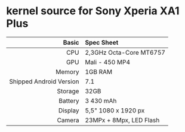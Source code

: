 kernel source for Sony Xperia XA1 Plus
=========================================
Basic   | Spec Sheet
-------:|:-------------------------
CPU     | 2,3GHz Octa-Core MT6757
GPU     | Mali - 450 MP4
Memory  | 1GB RAM
Shipped Android Version | 7.1
Storage | 32GB
Battery | 3 430 mAh
Display | 5,5"  1080 x 1920 px
Camera  | 23MPx + 8Mpx, LED Flash
